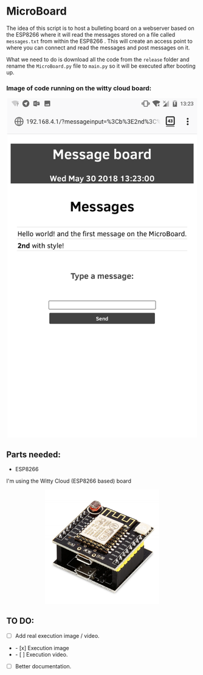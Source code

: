 # MicroBoard

The idea of this script is to host a bulleting board on a webserver based on the ESP8266 where it will read the messages stored on a file called `messages.txt` from within the ESP8266 . This will create an access point to where you can connect and read the messages and post messages on it.

What we need to do is download all the code from the `release` folder and rename the `MicroBoard.py` file to `main.py` so it will be executed after booting up.

### Image of code running on the witty cloud board:

<p align="center">
<img src="../../static/images/bulleting_board_index.png" alt="Drawing"  width="500"/>
</p>

## Parts needed:

- ESP8266

I'm using the Witty Cloud (ESP8266 based) board

  <p align="center">
  <img src="../../static/images/witty-cloud.jpg" width="300"/>
  </p>

## TO DO:

- [ ] Add real execution image / video.
<ul>
  <li> - [x] Execution image</li>
  <li> - [ ] Execution video.</li>
</ul>

- [ ] Better documentation.
